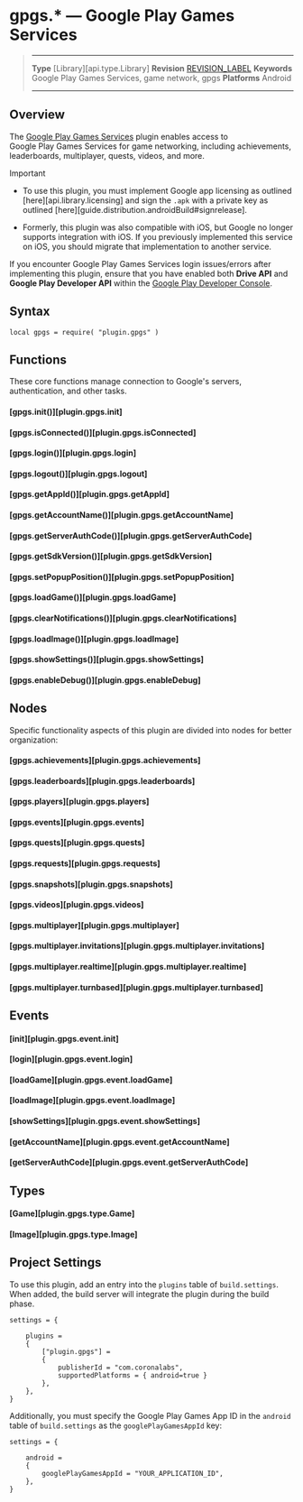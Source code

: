# gpgs.* &mdash; Google Play Games Services

> --------------------- ------------------------------------------------------------------------------------------
> __Type__              [Library][api.type.Library]
> __Revision__          [REVISION_LABEL](REVISION_URL)
> __Keywords__          Google Play Games Services, game network, gpgs
> __Platforms__         Android
> --------------------- ------------------------------------------------------------------------------------------


## Overview

The [Google Play Games Services](https://marketplace.coronalabs.com/plugin/google-play-games-services) plugin enables access to <nobr>Google Play Games Services</nobr> for game networking, including achievements, leaderboards, multiplayer, quests, videos, and more.

<div class="guide-notebox-imp">
<div class="notebox-title-imp">Important</div>

* To use this plugin, you must implement Google app licensing as outlined [here][api.library.licensing] and sign the `.apk` with a private key as outlined [here][guide.distribution.androidBuild#signrelease].

* Formerly, this plugin was also compatible with iOS, but Google no longer supports integration with iOS. If you previously implemented this service on iOS, you should migrate that implementation to another service.

<!---

* This plugin is <nobr>backward-compatible</nobr> with the legacy [gameNetwork.google][plugin.gameNetwork-google] plugin. To use it, however, you must adhere to all [Project Settings](#settings) indicated below and [require()][api.library.package.require] `"plugin.gpgs"`. In addition, you should __remove__ the legacy plugin from `build.settings` as you can __not__ include both plugins in your project.

-->

</div>

<div class="docs-tip-outer docs-tip-color-alert">
<div class="docs-tip-inner-left">
<div class="fa fa-exclamation-circle" style="font-size: 35px;"></div>
</div>
<div class="docs-tip-inner-right">

If you encounter <nobr>Google Play Games Services</nobr> login issues/errors after implementing this plugin, ensure that you have enabled both __Drive&nbsp;API__ and <nobr>__Google Play Developer API__</nobr> within the [Google Play Developer Console](https://console.developers.google.com/).

</div>
</div>


## Syntax

	local gpgs = require( "plugin.gpgs" )


## Functions

These core functions manage connection to Google's servers, authentication, and other tasks.

#### [gpgs.init()][plugin.gpgs.init]

#### [gpgs.isConnected()][plugin.gpgs.isConnected]

#### [gpgs.login()][plugin.gpgs.login]

#### [gpgs.logout()][plugin.gpgs.logout]

#### [gpgs.getAppId()][plugin.gpgs.getAppId]

#### [gpgs.getAccountName()][plugin.gpgs.getAccountName]

#### [gpgs.getServerAuthCode()][plugin.gpgs.getServerAuthCode]

#### [gpgs.getSdkVersion()][plugin.gpgs.getSdkVersion]

#### [gpgs.setPopupPosition()][plugin.gpgs.setPopupPosition]

#### [gpgs.loadGame()][plugin.gpgs.loadGame]

#### [gpgs.clearNotifications()][plugin.gpgs.clearNotifications]

#### [gpgs.loadImage()][plugin.gpgs.loadImage]

#### [gpgs.showSettings()][plugin.gpgs.showSettings]

#### [gpgs.enableDebug()][plugin.gpgs.enableDebug]


## Nodes

Specific functionality aspects of this plugin are divided into nodes for better organization:

#### [gpgs.achievements][plugin.gpgs.achievements]

#### [gpgs.leaderboards][plugin.gpgs.leaderboards]

#### [gpgs.players][plugin.gpgs.players]

#### [gpgs.events][plugin.gpgs.events]

#### [gpgs.quests][plugin.gpgs.quests]

#### [gpgs.requests][plugin.gpgs.requests]

#### [gpgs.snapshots][plugin.gpgs.snapshots]

#### [gpgs.videos][plugin.gpgs.videos]

#### [gpgs.multiplayer][plugin.gpgs.multiplayer]

#### [gpgs.multiplayer.invitations][plugin.gpgs.multiplayer.invitations]

#### [gpgs.multiplayer.realtime][plugin.gpgs.multiplayer.realtime]

#### [gpgs.multiplayer.turnbased][plugin.gpgs.multiplayer.turnbased]


## Events

#### [init][plugin.gpgs.event.init]

#### [login][plugin.gpgs.event.login]

#### [loadGame][plugin.gpgs.event.loadGame]

#### [loadImage][plugin.gpgs.event.loadImage]

#### [showSettings][plugin.gpgs.event.showSettings]

#### [getAccountName][plugin.gpgs.event.getAccountName]

#### [getServerAuthCode][plugin.gpgs.event.getServerAuthCode]


## Types

#### [Game][plugin.gpgs.type.Game]

#### [Image][plugin.gpgs.type.Image]


<a id="settings"></a>

## Project Settings

To use this plugin, add an entry into the `plugins` table of `build.settings`. When added, the build server will integrate the plugin during the build phase.

``````{ brush="lua" gutter="false" first-line="1" highlight="[5,6,7,8,9]" }
settings = {

	plugins =
	{
		["plugin.gpgs"] =
		{
			publisherId = "com.coronalabs",
			supportedPlatforms = { android=true }
		},
	},
}
``````

Additionally, you must specify the <nobr>Google Play Games App ID</nobr> in the `android` table of `build.settings` as the `googlePlayGamesAppId` key:

``````{ brush="lua" gutter="false" first-line="1" highlight="[5]" }
settings = {

	android =
	{
		googlePlayGamesAppId = "YOUR_APPLICATION_ID",
	},
}
``````
